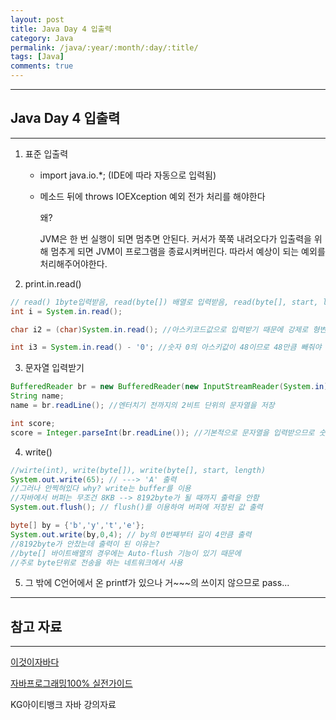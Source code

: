 ```yaml
---
layout: post
title: Java Day 4 입출력
category: Java
permalink: /java/:year/:month/:day/:title/
tags: [Java]
comments: true
---
```


---

## Java Day 4 입출력

---

1. 표준 입출력

   * import java.io.*; (IDE에 따라 자동으로 입력됨)

   * 메소드 뒤에 throws IOEXception 예외 전가 처리를 해야한다

     왜? 

     JVM은 한 번 실행이 되면 멈추면 안된다. 커서가 쭉쭉 내려오다가 입출력을 위해 멈추게 되면 JVM이 프로그램을 종료시켜버린다. 따라서 예상이 되는 예외를 처리해주어야한다.

2. print.in.read()

```java
// read() 1byte입력받음, read(byte[]) 배열로 입력받음, read(byte[], start, length) 시작부터 길이만큼 배열로 받음
int i = System.in.read();

char i2 = (char)System.in.read(); //아스키코드값으로 입력받기 때문에 강제로 형변환을 해줘야 컴파일에러가 안난다.

int i3 = System.in.read() - '0'; //숫자 0의 아스키값이 48이므로 48만큼 빼줘야 숫자가 그대로 나옴
```

3. 문자열 입력받기

```java
BufferedReader br = new BufferedReader(new InputStreamReader(System.in));
String name;
name = br.readLine(); //엔터치기 전까지의 2비트 단위의 문자열을 저장

int score;
score = Integer.parseInt(br.readLine()); //기본적으로 문자열을 입력받으므로 숫자는 형변환을 시켜줘야함
```

4. write()

```java
//wirte(int), write(byte[]), write(byte[], start, length)
System.out.write(65); // ---> 'A' 출력
//그러나 안찍혀있다 why? write는 buffer를 이용
//자바에서 버퍼는 무조건 8KB --> 8192byte가 될 때까지 출력을 안함
System.out.flush(); // flush()를 이용하여 버퍼에 저장된 값 출력

byte[] by = {'b','y','t','e'};
System.out.write(by,0,4); // by의 0번째부터 길이 4만큼 출력
//8192byte가 안찼는데 출력이 된 이유는?
//byte[] 바이트배열의 경우에는 Auto-flush 기능이 있기 때문에
//주로 byte단위로 전송을 하는 네트워크에서 사용
```

5. 그 밖에 C언어에서 온 printf가 있으나 거~~~의 쓰이지 않으므로 pass...



---

## 참고 자료

---

[이것이자바다](https://search.naver.com/p/crd/rd?m=1&px=372&py=301&sx=372&sy=301&p=U8%2B6elprvxZssZE2jZdssssst3s-144921&q=%EC%9D%B4%EA%B2%83%EC%9D%B4%EC%9E%90%EB%B0%94%EB%8B%A4&ie=utf8&rev=1&ssc=tab.nx.all&f=nexearch&w=nexearch&s=PBP5TVeA7DcahwSb6x2cgg%3D%3D&time=1607436874734&bt=1&a=bok_2nd.tit&r=1&i=98000001_00000000000000000083103F&u=https%3A%2F%2Fbook.naver.com%2Fbookdb%2Fbook_detail.nhn%3Fbid%3D8589375&cr=2) 

[자바프로그래밍100% 실전가이드](https://search.naver.com/p/crd/rd?m=1&px=452&py=2087&sx=452&sy=187&p=U8%2B6mlprvN8ssv4Hs6VssssssdK-349054&q=%EC%9E%90%EB%B0%94%ED%94%84%EB%A1%9C%EA%B7%B8%EB%9E%98%EB%B0%8D+100%25%EC%8B%A4%EC%A0%84%EA%B0%80%EC%9D%B4%EB%93%9C&ie=utf8&rev=1&ssc=tab.nx.all&f=nexearch&w=nexearch&s=PBP5TVeA7DcahwSb6x2cgg%3D%3D&time=1607436967623&bt=1&a=bok_2nd.tit&r=2&i=98000001_000000000000000000E3CF39&u=https%3A%2F%2Fbook.naver.com%2Fbookdb%2Fbook_detail.nhn%3Fbid%3D14929721&cr=4) 

KG아이티뱅크 자바 강의자료